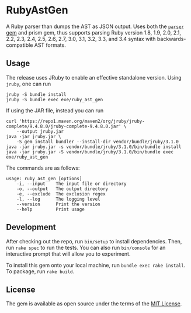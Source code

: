 # RubyAstGen

A Ruby parser than dumps the AST as JSON output. Uses both the
[`parser` gem](https://github.com/whitequark/parser/tree/90e0a4e2be86b02c423c77337adcfccdf6dd611b) and prism gem, thus supports
parsing Ruby version 1.8, 1.9, 2.0, 2.1, 2.2, 2.3, 2.4, 2.5, 2.6, 2.7, 3.0, 3.1, 3.2, 3.3, and 3.4 syntax with
backwards-compatible AST formats.

## Usage

The release uses JRuby to enable an effective standalone version. Using `jruby`, one can run

```
jruby -S bundle install
jruby -S bundle exec exe/ruby_ast_gen
```

If using the JAR file, instead you can run

```
curl 'https://repo1.maven.org/maven2/org/jruby/jruby-complete/9.4.8.0/jruby-complete-9.4.8.0.jar' \
    --output jruby.jar
java -jar jruby.jar \
    -S gem install bundler --install-dir vendor/bundle/jruby/3.1.0
java -jar jruby.jar -s vendor/bundle/jruby/3.1.0/bin/bundle install
java -jar jruby.jar -S vendor/bundle/jruby/3.1.0/bin/bundle exec exe/ruby_ast_gen
```

The commands are as follows:

```
usage: ruby_ast_gen [options]
    -i, --input    The input file or directory
    -o, --output   The output directory
    -e, --exclude  The exclusion regex
    -l, --log      The logging level
    --version      Print the version
    --help         Print usage
```

## Development

After checking out the repo, run `bin/setup` to install dependencies. Then, run `rake spec` to run the tests. You can
also run `bin/console` for an interactive prompt that will allow you to experiment.

To install this gem onto your local machine, run `bundle exec rake install`. To package, run `rake build`.

## License

The gem is available as open source under the terms of the [MIT License](https://opensource.org/licenses/MIT).
